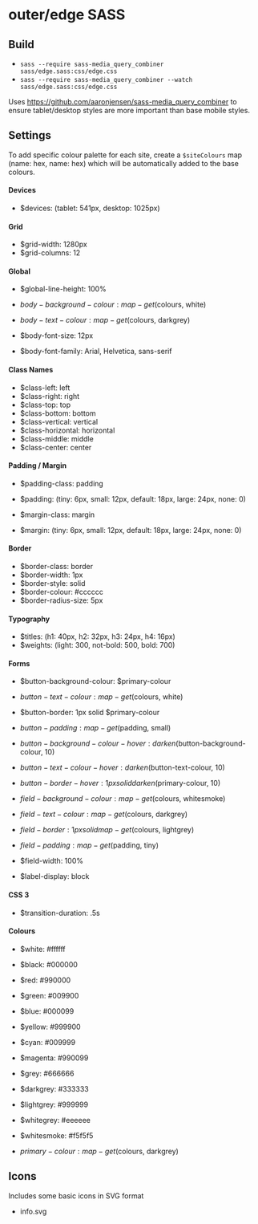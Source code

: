 # outer/edge SASS

## Build
- `sass --require sass-media_query_combiner sass/edge.sass:css/edge.css`
- `sass --require sass-media_query_combiner --watch sass/edge.sass:css/edge.css`

Uses https://github.com/aaronjensen/sass-media_query_combiner to ensure tablet/desktop styles are more important than base mobile styles.

## Settings

To add specific colour palette for each site, create a `$siteColours` map (name: hex, name: hex) which will be automatically added to the base colours.

#### Devices
- $devices: (tablet: 541px, desktop: 1025px)

#### Grid
- $grid-width: 1280px
- $grid-columns: 12

#### Global
- $global-line-height: 100%


- $body-background-colour: map-get($colours, white)
- $body-text-colour: map-get($colours, darkgrey)
- $body-font-size: 12px
- $body-font-family: Arial, Helvetica, sans-serif

#### Class Names
- $class-left: left
- $class-right: right
- $class-top: top
- $class-bottom: bottom
- $class-vertical: vertical
- $class-horizontal: horizontal
- $class-middle: middle
- $class-center: center

#### Padding / Margin
- $padding-class: padding
- $padding: (tiny: 6px, small: 12px, default: 18px, large: 24px, none: 0)


- $margin-class: margin
- $margin: (tiny: 6px, small: 12px, default: 18px, large: 24px, none: 0)

#### Border
- $border-class: border
- $border-width: 1px
- $border-style: solid
- $border-colour: #cccccc
- $border-radius-size: 5px

#### Typography
- $titles: (h1: 40px, h2: 32px, h3: 24px, h4: 16px)
- $weights: (light: 300, not-bold: 500, bold: 700)

#### Forms
- $button-background-colour: $primary-colour
- $button-text-colour: map-get($colours, white)
- $button-border: 1px solid $primary-colour
- $button-padding: map-get($padding, small)
- $button-background-colour-hover: darken($button-background-colour, 10)
- $button-text-colour-hover: darken($button-text-colour, 10)
- $button-border-hover: 1px solid darken($primary-colour, 10)


- $field-background-colour: map-get($colours, whitesmoke)
- $field-text-colour: map-get($colours, darkgrey)
- $field-border: 1px solid map-get($colours, lightgrey)
- $field-padding: map-get($padding, tiny)
- $field-width: 100%

- $label-display: block

#### CSS 3
- $transition-duration: .5s

#### Colours
- $white: #ffffff
- $black: #000000
- $red: #990000
- $green: #009900
- $blue: #000099
- $yellow: #999900
- $cyan: #009999
- $magenta: #990099
- $grey: #666666
- $darkgrey: #333333
- $lightgrey: #999999
- $whitegrey: #eeeeee
- $whitesmoke: #f5f5f5


- $primary-colour: map-get($colours, darkgrey)


## Icons

Includes some basic icons in SVG format

- info.svg
